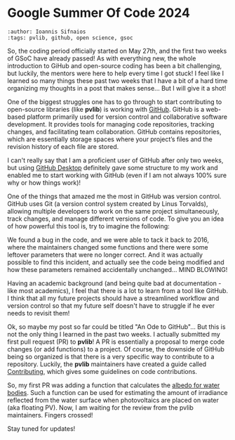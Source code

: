 # Google Summer Of Code 2024
```{post} 2024-06-08
:author: Ioannis Sifnaios
:tags: pvlib, github, open science, gsoc
```

So, the coding period officially started on May 27th, and the first two weeks of GSoC have already passed! As with everything new, the whole introduction to GiHub and open-source coding has been a bit challenging, but luckily, the mentors were here to help every time I got stuck! I feel like I learned so many things these past two weeks that I have a bit of a hard time organizing my thoughts in a post that makes sense... But I will give it a shot!

One of the biggest struggles one has to go through to start contributing to open-source libraries (like **pvlib**) is working with [GitHub](https://github.com/). GitHub is a web-based platform primarily used for version control and collaborative software development. It provides tools for managing code repositories, tracking changes, and facilitating team collaboration. GitHub contains repositories, which are essentially storage spaces where your project’s files and the revision history of each file are stored.

I can't really say that I am a proficient user of GitHub after only two weeks, but using [GitHub Desktop](https://desktop.github.com/) definitely gave some structure to my work and enabled me to start working with GitHub (even if I am not always 100% sure why or how things work)!

One of the things that amazed me the most in GitHub was version control. GitHub uses Git (a version control system created by Linus Torvalds), allowing multiple developers to work on the same project simultaneously, track changes, and manage different versions of code. To give you an idea of how powerful this tool is, try to imagine the following:

We found a bug in the code, and we were able to tack it back to 2016, where the maintainers changed some functions and there were some leftover parameters that were no longer correct. And it was actually possible to find this incident, and actually see the code being modified and how these parameters remained accidentally unchanged... MIND BLOWING! 

Having an academic background (and being quite bad at documentation - like most academics), I feel that there is a lot to learn from a tool like GitHub. I think that all my future projects should have a streamlined workflow and version control so that my future self doesn't have to struggle if he ever needs to revisit them!

Ok, so maybe my post so far could be titled "An Ode to GitHub"... But this is not the only thing I learned in the past two weeks. I actually submitted my first pull request (PR) to **pvlib**! A PR is essentially a proposal to merge code changes (or add functions) to a project. Of course, the downside of GitHub being so organized is that there is a very specific way to contribute to a repository. Luckily, the **pvlib** maintainers have created a guide called [Contributing](https://pvlib-python--2072.org.readthedocs.build/en/2072/contributing.html), which gives some guidelines on code contributions. 

So, my first PR was adding a function that calculates the [albedo for water bodies](https://github.com/pvlib/pvlib-python/pull/2079). Such a function can be used for estimating the amount of irradiance reflected from the water surface when photovoltaics are placed on water (aka floating PV). Now, I am waiting for the review from the pvlib maintainers. Fingers crossed!

Stay tuned for updates!
